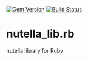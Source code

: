 [![Gem Version](https://badge.fury.io/rb/nutella_lib@2x.png)](http://badge.fury.io/rb/nutella_lib)
[![Build Status](https://travis-ci.org/nutella-framework/nutella_lib.rb.svg)](https://travis-ci.org/nutella-framework/nutella_lib.rb)

# nutella_lib.rb
nutella library for Ruby

